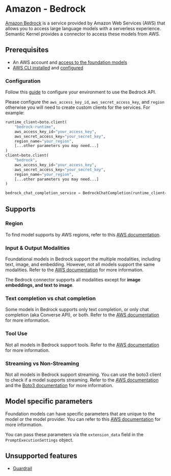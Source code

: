 # Amazon - Bedrock

[Amazon Bedrock](https://docs.aws.amazon.com/bedrock/latest/userguide/what-is-bedrock.html) is a service provided by Amazon Web Services (AWS) that allows you to access large language models with a serverless experience. Semantic Kernel provides a connector to access these models from AWS.

## Prerequisites

- An AWS account and [access to the foundation models](https://docs.aws.amazon.com/bedrock/latest/userguide/model-access-permissions.html)
- [AWS CLI installed](https://docs.aws.amazon.com/cli/latest/userguide/getting-started-install.html) and [configured](https://boto3.amazonaws.com/v1/documentation/api/latest/guide/quickstart.html#configuration)

### Configuration

Follow this [guide](https://boto3.amazonaws.com/v1/documentation/api/latest/guide/quickstart.html#configuration) to configure your environment to use the Bedrock API.

Please configure the `aws_access_key_id`, `aws_secret_access_key`, and `region` otherwise you will need to create custom clients for the services. For example:

```python
runtime_client=boto.client(
    "bedrock-runtime",
    aws_access_key_id="your_access_key",
    aws_secret_access_key="your_secret_key",
    region_name="your_region",
    [...other parameters you may need...]
)
client=boto.client(
    "bedrock",
    aws_access_key_id="your_access_key",
    aws_secret_access_key="your_secret_key",
    region_name="your_region",
    [...other parameters you may need...]
)

bedrock_chat_completion_service = BedrockChatCompletion(runtime_client=runtime_client, client=client)
```

## Supports

### Region

To find model supports by AWS regions, refer to this [AWS documentation](https://docs.aws.amazon.com/bedrock/latest/userguide/models-regions.html).

### Input & Output Modalities

Foundational models in Bedrock support the multiple modalities, including text, image, and embedding. However, not all models support the same modalities. Refer to the [AWS documentation](https://docs.aws.amazon.com/bedrock/latest/userguide/models-supported.html) for more information.

The Bedrock connector supports all modalities except for **image embeddings, and text to image**.

### Text completion vs chat completion

Some models in Bedrock supports only text completion, or only chat completion (aka Converse API), or both. Refer to the [AWS documentation](https://docs.aws.amazon.com/bedrock/latest/userguide/models-features.html) for more information.

### Tool Use

Not all models in Bedrock support tools. Refer to the [AWS documentation](https://docs.aws.amazon.com/bedrock/latest/userguide/models-features.html) for more information.

### Streaming vs Non-Streaming

Not all models in Bedrock support streaming. You can use the boto3 client to check if a model supports streaming. Refer to the [AWS documentation](https://docs.aws.amazon.com/bedrock/latest/userguide/conversation-inference-supported-models-features.html) and the [Boto3 documentation](https://boto3.amazonaws.com/v1/documentation/api/latest/reference/services/bedrock/client/get_foundation_model.html) for more information.

## Model specific parameters

Foundation models can have specific parameters that are unique to the model or the model provider. You can refer to this [AWS documentation](https://docs.aws.amazon.com/bedrock/latest/userguide/model-parameters.html) for more information.

You can pass these parameters via the `extension_data` field in the `PromptExecutionSettings` object.

## Unsupported features

- [Guardrail](https://docs.aws.amazon.com/bedrock/latest/userguide/guardrails.html)